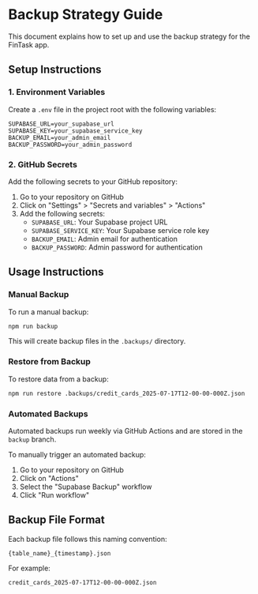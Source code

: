 # Backup Strategy Guide

This document explains how to set up and use the backup strategy for the FinTask app.

## Setup Instructions

### 1. Environment Variables

Create a `.env` file in the project root with the following variables:

```
SUPABASE_URL=your_supabase_url
SUPABASE_KEY=your_supabase_service_key
BACKUP_EMAIL=your_admin_email
BACKUP_PASSWORD=your_admin_password
```

### 2. GitHub Secrets

Add the following secrets to your GitHub repository:

1. Go to your repository on GitHub
2. Click on "Settings" > "Secrets and variables" > "Actions"
3. Add the following secrets:
   - `SUPABASE_URL`: Your Supabase project URL
   - `SUPABASE_SERVICE_KEY`: Your Supabase service role key
   - `BACKUP_EMAIL`: Admin email for authentication
   - `BACKUP_PASSWORD`: Admin password for authentication

## Usage Instructions

### Manual Backup

To run a manual backup:

```bash
npm run backup
```

This will create backup files in the `.backups/` directory.

### Restore from Backup

To restore data from a backup:

```bash
npm run restore .backups/credit_cards_2025-07-17T12-00-00-000Z.json
```

### Automated Backups

Automated backups run weekly via GitHub Actions and are stored in the `backup` branch.

To manually trigger an automated backup:

1. Go to your repository on GitHub
2. Click on "Actions"
3. Select the "Supabase Backup" workflow
4. Click "Run workflow"

## Backup File Format

Each backup file follows this naming convention:
```
{table_name}_{timestamp}.json
```

For example:
```
credit_cards_2025-07-17T12-00-00-000Z.json
```
